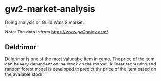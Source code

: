 # gw2-market-analysis
Doing analysis on Guild Wars 2 market.

Note: The data is from https://www.gw2spidy.com/

## Deldrimor
Deldrimor is one of the most valueable item in game. The price of the item can be very dependent on the stock on the market. A linear regression and random forest model is developed to predict the price of the item based on the available stock.
